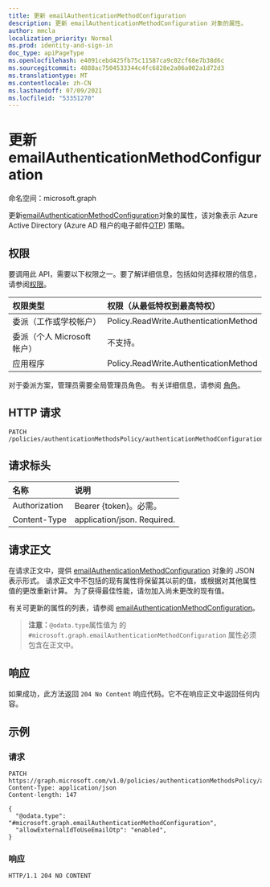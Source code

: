 ```yaml
---
title: 更新 emailAuthenticationMethodConfiguration
description: 更新 emailAuthenticationMethodConfiguration 对象的属性。
author: mmcla
localization_priority: Normal
ms.prod: identity-and-sign-in
doc_type: apiPageType
ms.openlocfilehash: e4091cebd425fb75c11587ca9c02cf68e7b38d6c
ms.sourcegitcommit: 4888ac7504533344c4fc6828e2a06a002a1d72d3
ms.translationtype: MT
ms.contentlocale: zh-CN
ms.lasthandoff: 07/09/2021
ms.locfileid: "53351270"
---
```

# <a name="update-emailauthenticationmethodconfiguration"></a>更新 emailAuthenticationMethodConfiguration

命名空间：microsoft.graph

更新[emailAuthenticationMethodConfiguration](../resources/emailauthenticationmethodconfiguration.md)对象的属性，该对象表示 Azure Active Directory (Azure AD 租户的电子邮件[OTP](../resources/authenticationmethodspolicies-overview.md)) 策略。

## <a name="permissions"></a>权限
要调用此 API，需要以下权限之一。要了解详细信息，包括如何选择权限的信息，请参阅[权限](/graph/permissions-reference)。

|权限类型|权限（从最低特权到最高特权）|
|:---|:---|
|委派（工作或学校帐户）|Policy.ReadWrite.AuthenticationMethod|
|委派（个人 Microsoft 帐户）|不支持。|
|应用程序|Policy.ReadWrite.AuthenticationMethod|

对于委派方案，管理员需要全局管理员角色。 有关详细信息，请参阅 [角色](/azure/active-directory/users-groups-roles/directory-assign-admin-roles#available-roles)。

## <a name="http-request"></a>HTTP 请求

<!-- {
  "blockType": "ignored"
}
-->

```http
PATCH /policies/authenticationMethodsPolicy/authenticationMethodConfigurations/email
```

## <a name="request-headers"></a>请求标头

|名称|说明|
|:---|:---|
|Authorization|Bearer {token}。必需。|
|Content-Type|application/json. Required.|

## <a name="request-body"></a>请求正文

在请求正文中，提供 [emailAuthenticationMethodConfiguration](../resources/emailauthenticationmethodconfiguration.md) 对象的 JSON 表示形式。 请求正文中不包括的现有属性将保留其以前的值，或根据对其他属性值的更改重新计算。 为了获得最佳性能，请勿加入尚未更改的现有值。

有关可更新的属性的列表，请参阅 [emailAuthenticationMethodConfiguration](../resources/emailauthenticationmethodconfiguration.md)。

>**注意：**`@odata.type`属性值为 的 `#microsoft.graph.emailAuthenticationMethodConfiguration` 属性必须包含在正文中。

## <a name="response"></a>响应

如果成功，此方法返回 `204 No Content` 响应代码。它不在响应正文中返回任何内容。

## <a name="examples"></a>示例

### <a name="request"></a>请求
<!-- {
  "blockType": "request",
  "name": "update_emailauthenticationmethodconfiguration"
}
-->

```http
PATCH https://graph.microsoft.com/v1.0/policies/authenticationMethodsPolicy/authenticationMethodConfigurations/email
Content-Type: application/json
Content-length: 147

{
  "@odata.type": "#microsoft.graph.emailAuthenticationMethodConfiguration",
  "allowExternalIdToUseEmailOtp": "enabled",
}
```

### <a name="response"></a>响应

<!-- {
  "blockType": "response",
  "truncated": true
}
-->

```http
HTTP/1.1 204 NO CONTENT
```

